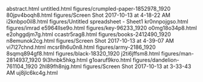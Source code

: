 abstract.html
untitled.html
figures/crumpled-paper-1852978_1920
80jpv4boqh8.html
figures/Screen Shot 2017-10-13 at 4-18-22 AM
i2knbpo0il8.html
figures/Untitled spreadsheet - Sheet1
kr0nnpojgso.html
figures/imrad
e5964llse9o.html
figures/key-96233_1920
o0mg18o34p8.html
e2ohggdjm7g.html
ccastr5rag8.html
figures/books-2412490_1920
n8emunok2cg.html
figures/Screen Shot 2017-10-13 at 4-39-07 AM
vi7l27chnd.html
mcsr8h6u0n8.html
figures/army-2186_1920
8sqmq894gf8.html
figures/black-18320_1920
j2ti6jffsm8.html
figures/man-2814937_1920
9i3hnbk5hkg.html
g1oaruf9kro.html
figures/dandelion-761104_1920
2hl89fh8njg.html
figures/Screen Shot 2017-10-13 at 3-33-43 AM
uj8jlc6kc4g.html